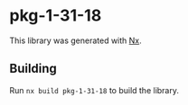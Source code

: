# pkg-1-31-18

This library was generated with [Nx](https://nx.dev).

## Building

Run `nx build pkg-1-31-18` to build the library.
